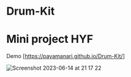 # Drum-Kit

# Mini project HYF

Demo [https://payamanari.github.io/Drum-Kit/]

![Screenshot 2023-06-14 at 21 17 22](https://github.com/PayamAnari/Drum-Kit/assets/125816107/962f5160-653c-4676-b94d-67b566a8cc56)
